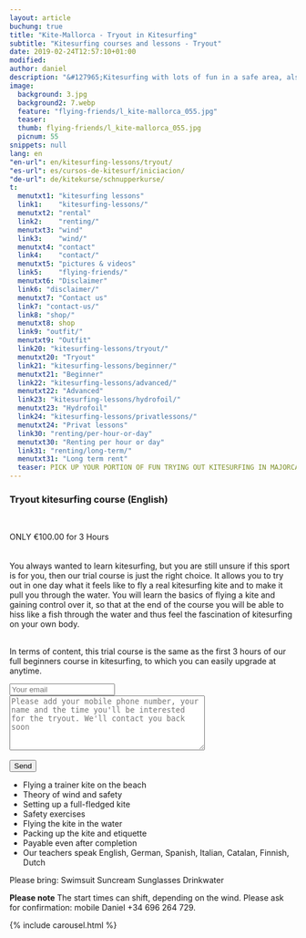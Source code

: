 ```yaml
---
layout: article
buchung: true
title: "Kite-Mallorca - Tryout in Kitesurfing"
subtitle: "Kitesurfing courses and lessons - Tryout"
date: 2019-02-24T12:57:10+01:00
modified: 
author: daniel
description: "&#127965;Kitesurfing with lots of fun in a safe area, also for children the best way to learn this amazing water sport. All gear included"
image:
  background: 3.jpg
  background2: 7.webp
  feature: "flying-friends/l_kite-mallorca_055.jpg"
  teaser:
  thumb: flying-friends/l_kite-mallorca_055.jpg
  picnum: 55
snippets: null
lang: en
"en-url": en/kitesurfing-lessons/tryout/
"es-url": es/cursos-de-kitesurf/iniciacion/
"de-url": de/kitekurse/schnupperkurse/
t:
  menutxt1: "kitesurfing lessons"
  link1:    "kitesurfing-lessons/"
  menutxt2: "rental"
  link2:    "renting/"
  menutxt3: "wind"
  link3:    "wind/"
  menutxt4: "contact"
  link4:    "contact/"
  menutxt5: "pictures & videos"
  link5:    "flying-friends/"
  menutxt6: "Disclaimer"
  link6: "disclaimer/"
  menutxt7: "Contact us"
  link7: "contact-us/"
  link8: "shop/"
  menutxt8: shop
  link9: "outfit/"
  menutxt9: "Outfit"
  link20: "kitesurfing-lessons/tryout/"
  menutxt20: "Tryout"
  link21: "kitesurfing-lessons/beginner/"
  menutxt21: "Beginner"
  link22: "kitesurfing-lessons/advanced/"
  menutxt22: "Advanced"
  link23: "kitesurfing-lessons/hydrofoil/"
  menutxt23: "Hydrofoil"
  link24: "kitesurfing-lessons/privatlessons/"
  menutxt24: "Privat lessons"
  link30: "renting/per-hour-or-day"
  menutxt30: "Renting per hour or day"
  link31: "renting/long-term/"
  menutxt31: "Long term rent"
  teaser: PICK UP YOUR PORTION OF FUN TRYING OUT KITESURFING IN MAJORCA
---
```


<div id="bookingKitContainer"></div>
<script src="https://eu5.bookingkit.de/bkscript.js.php?cw=a03e5048263685b2ea6fd19deb2b34a8&e=1a00199e91cbcd2dd89a03e734f89e96"></script>
<noscript>
<h3>Tryout kitesurfing course (English)</h3>
<br>
 
ONLY €100.00 for 3 Hours<br>
<br><br>
<span>You always wanted to learn kitesurfing, but you are still unsure if this sport is for you, then our trial course is just the right choice.
It allows you to try out in one day what it feels like to fly a real kitesurfing kite and to make it pull you through the water.
You will learn the basics of flying a kite and gaining control over it, so that at the end of the course you will be able to hiss like a fish through the water and thus feel the fascination of kitesurfing on your own body.<br><br>

In terms of content, this trial course is the same as the first 3 hours of our full beginners course in kitesurfing, to which you can easily upgrade at anytime.
</span>
<div class="item">
<form method="POST" action="https://formspree.io/team@kite-mallorca.com">
  <input type="email" name="_replyto" placeholder="Your email" required>
  <input type="hidden" name="_subject" value="Booking request for tryout course">
  <textarea name="body" cols="40" rows="6" placeholder="Please add your mobile phone number, your name and the time you'll be interested for the tryout. We'll contact you back soon"></textarea>
  <span></span><br><br>
  <input type="hidden" name="_next" value="{{ site.url }}/en/thanks">
  <input type="submit" value="Send">
</form>
<ul>
  <li>Flying a trainer kite on the beach</li>
  <li>Theory of wind and safety</li>
  <li>Setting up a full-fledged kite</li>
  <li>Safety exercises</li>
  <li>Flying the kite in the water</li>
  <li>Packing up the kite and etiquette</li>
  <li>Payable even after completion</li>
  <li>Our teachers speak English, German, Spanish, Italian, Catalan, Finnish, Dutch</li>
</ul>
<span>Please bring:
Swimsuit Suncream Sunglasses Drinkwater</span><br>

<span><strong>Please note</strong>
The start times can shift, depending on the wind. Please ask for confirmation: mobile Daniel +34 696 264 729.</span>
</div>

{% include carousel.html %}

</noscript>
